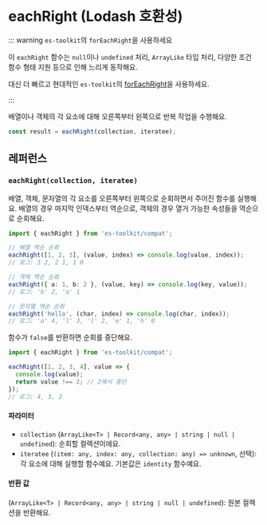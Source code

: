 # eachRight (Lodash 호환성)

::: warning `es-toolkit`의 `forEachRight`을 사용하세요

이 `eachRight` 함수는 `null`이나 `undefined` 처리, `ArrayLike` 타입 처리, 다양한 조건 함수 형태 지원 등으로 인해 느리게 동작해요.

대신 더 빠르고 현대적인 `es-toolkit`의 [forEachRight](../../array/forEachRight.md)을 사용하세요.

:::

배열이나 객체의 각 요소에 대해 오른쪽부터 왼쪽으로 반복 작업을 수행해요.

```typescript
const result = eachRight(collection, iteratee);
```

## 레퍼런스

### `eachRight(collection, iteratee)`

배열, 객체, 문자열의 각 요소를 오른쪽부터 왼쪽으로 순회하면서 주어진 함수를 실행해요. 배열의 경우 마지막 인덱스부터 역순으로, 객체의 경우 열거 가능한 속성들을 역순으로 순회해요.

```typescript
import { eachRight } from 'es-toolkit/compat';

// 배열 역순 순회
eachRight([1, 2, 3], (value, index) => console.log(value, index));
// 로그: 3 2, 2 1, 1 0

// 객체 역순 순회
eachRight({ a: 1, b: 2 }, (value, key) => console.log(key, value));
// 로그: 'b' 2, 'a' 1

// 문자열 역순 순회
eachRight('hello', (char, index) => console.log(char, index));
// 로그: 'o' 4, 'l' 3, 'l' 2, 'e' 1, 'h' 0
```

함수가 `false`를 반환하면 순회를 중단해요.

```typescript
import { eachRight } from 'es-toolkit/compat';

eachRight([1, 2, 3, 4], value => {
  console.log(value);
  return value !== 2; // 2에서 중단
});
// 로그: 4, 3, 2
```

#### 파라미터

- `collection` (`ArrayLike<T> | Record<any, any> | string | null | undefined`): 순회할 컬렉션이에요.
- `iteratee` (`(item: any, index: any, collection: any) => unknown`, 선택): 각 요소에 대해 실행할 함수예요. 기본값은 `identity` 함수예요.

#### 반환 값

(`ArrayLike<T> | Record<any, any> | string | null | undefined`): 원본 컬렉션을 반환해요.

